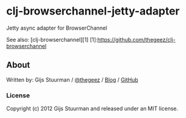 # clj-browserchannel-jetty-adapter

Jetty async adapter for BrowserChannel

See also: [clj-browserchannel][1]
[1]:https://github.com/thegeez/clj-browserchannel

## About

Written by:
Gijs Stuurman / [@thegeez][twt] / [Blog][blog] / [GitHub][github]

[twt]: http://twitter.com/thegeez
[blog]: http://thegeez.github.com
[github]: https://github.com/thegeez

### License

Copyright (c) 2012 Gijs Stuurman and released under an MIT license.
